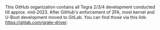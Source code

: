 This GitHub organization contains all Tegra 2/3/4 development conducted till approx. mid-2023. After GitHub's enforcement of 2FA, most kernel and U-Boot development moved to GitLab. You can find those via this link: https://gitlab.com/grate-driver.
